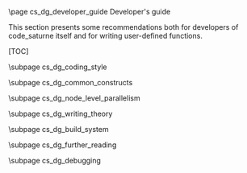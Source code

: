 <!--
  This file is part of code_saturne, a general-purpose CFD tool.

  Copyright (C) 1998-2022 EDF S.A.

  This program is free software; you can redistribute it and/or modify it under
  the terms of the GNU General Public License as published by the Free Software
  Foundation; either version 2 of the License, or (at your option) any later
  version.

  This program is distributed in the hope that it will be useful, but WITHOUT
  ANY WARRANTY; without even the implied warranty of MERCHANTABILITY or FITNESS
  FOR A PARTICULAR PURPOSE.  See the GNU General Public License for more
  details.

  You should have received a copy of the GNU General Public License along with
  this program; if not, write to the Free Software Foundation, Inc., 51 Franklin
  Street, Fifth Floor, Boston, MA 02110-1301, USA.
-->

\page cs_dg_developer_guide Developer's guide

This section presents some recommendations both for developers of code_saturne
itself and for writing user-defined functions.

[TOC]

\subpage cs_dg_coding_style

\subpage cs_dg_common_constructs

\subpage cs_dg_node_level_parallelism

\subpage cs_dg_writing_theory

\subpage cs_dg_build_system

\subpage cs_dg_further_reading

\subpage cs_dg_debugging
